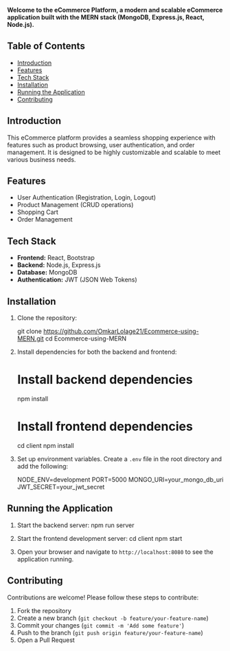**Welcome to the eCommerce Platform, a modern and scalable eCommerce application built with the MERN stack (MongoDB, Express.js, React, Node.js).**

## Table of Contents
- [Introduction](#introduction)
- [Features](#features)
- [Tech Stack](#tech-stack)
- [Installation](#installation)
- [Running the Application](#running-the-application)
- [Contributing](#contributing)

## Introduction
This eCommerce platform provides a seamless shopping experience with features such as product browsing, user authentication, and order management. It is designed to be highly customizable and scalable to meet various business needs.

## Features
- User Authentication (Registration, Login, Logout)
- Product Management (CRUD operations)
- Shopping Cart
- Order Management

## Tech Stack
- **Frontend:** React, Bootstrap
- **Backend:** Node.js, Express.js
- **Database:** MongoDB
- **Authentication:** JWT (JSON Web Tokens)

## Installation
1. Clone the repository:

   git clone https://github.com/OmkarLolage21/Ecommerce-using-MERN.git
   cd Ecommerce-using-MERN
2. Install dependencies for both the backend and frontend:
   # Install backend dependencies
   npm install

   # Install frontend dependencies
   cd client
   npm install
   
3. Set up environment variables. Create a `.env` file in the root directory and add the following:
   
   NODE_ENV=development
   PORT=5000
   MONGO_URI=your_mongo_db_uri
   JWT_SECRET=your_jwt_secret

## Running the Application
1. Start the backend server:
   npm run server

2. Start the frontend development server:
   cd client
   npm start

3. Open your browser and navigate to `http://localhost:8080` to see the application running.

## Contributing
Contributions are welcome! Please follow these steps to contribute:
1. Fork the repository
2. Create a new branch (`git checkout -b feature/your-feature-name`)
3. Commit your changes (`git commit -m 'Add some feature'`)
4. Push to the branch (`git push origin feature/your-feature-name`)
5. Open a Pull Request
